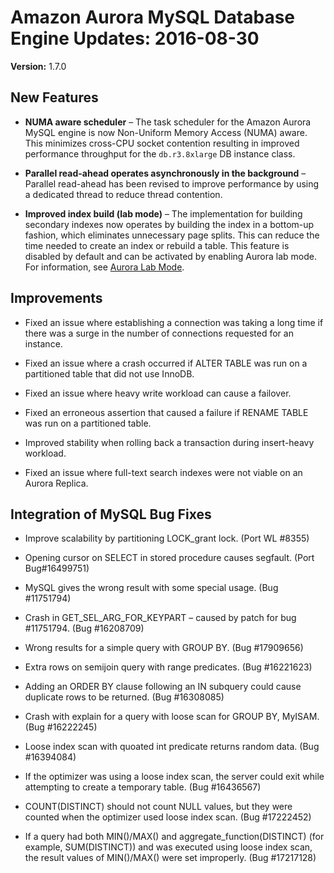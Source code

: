 # Amazon Aurora MySQL Database Engine Updates: 2016\-08\-30<a name="AuroraMySQL.Updates.20160830"></a>

**Version:** 1\.7\.0

## New Features<a name="AuroraMySQL.Updates.20160830.New"></a>

+ **NUMA aware scheduler** – The task scheduler for the Amazon Aurora MySQL engine is now Non\-Uniform Memory Access \(NUMA\) aware\. This minimizes cross\-CPU socket contention resulting in improved performance throughput for the `db.r3.8xlarge` DB instance class\.

+ **Parallel read\-ahead operates asynchronously in the background** – Parallel read\-ahead has been revised to improve performance by using a dedicated thread to reduce thread contention\.

+ **Improved index build \(lab mode\)** – The implementation for building secondary indexes now operates by building the index in a bottom\-up fashion, which eliminates unnecessary page splits\. This can reduce the time needed to create an index or rebuild a table\. This feature is disabled by default and can be activated by enabling Aurora lab mode\. For information, see [Aurora Lab Mode](AuroraMySQL.Updates.md#AuroraMySQL.Updates.LabMode)\.

## Improvements<a name="AuroraMySQL.Updates.20160830.Improvements"></a>

+ Fixed an issue where establishing a connection was taking a long time if there was a surge in the number of connections requested for an instance\.

+ Fixed an issue where a crash occurred if ALTER TABLE was run on a partitioned table that did not use InnoDB\.

+ Fixed an issue where heavy write workload can cause a failover\.

+ Fixed an erroneous assertion that caused a failure if RENAME TABLE was run on a partitioned table\.

+ Improved stability when rolling back a transaction during insert\-heavy workload\.

+ Fixed an issue where full\-text search indexes were not viable on an Aurora Replica\.

## Integration of MySQL Bug Fixes<a name="AuroraMySQL.Updates.20160830.BugFixes"></a>

+ Improve scalability by partitioning LOCK\_grant lock\. \(Port WL \#8355\)

+ Opening cursor on SELECT in stored procedure causes segfault\. \(Port Bug\#16499751\)

+ MySQL gives the wrong result with some special usage\. \(Bug \#11751794\)

+ Crash in GET\_SEL\_ARG\_FOR\_KEYPART – caused by patch for bug \#11751794\. \(Bug \#16208709\)

+ Wrong results for a simple query with GROUP BY\. \(Bug \#17909656\)

+ Extra rows on semijoin query with range predicates\. \(Bug \#16221623\)

+ Adding an ORDER BY clause following an IN subquery could cause duplicate rows to be returned\. \(Bug \#16308085\)

+ Crash with explain for a query with loose scan for GROUP BY, MyISAM\. \(Bug \#16222245\)

+ Loose index scan with quoated int predicate returns random data\. \(Bug \#16394084\)

+ If the optimizer was using a loose index scan, the server could exit while attempting to create a temporary table\. \(Bug \#16436567\)

+ COUNT\(DISTINCT\) should not count NULL values, but they were counted when the optimizer used loose index scan\. \(Bug \#17222452\)

+ If a query had both MIN\(\)/MAX\(\) and aggregate\_function\(DISTINCT\) \(for example, SUM\(DISTINCT\)\) and was executed using loose index scan, the result values of MIN\(\)/MAX\(\) were set improperly\. \(Bug \#17217128\)